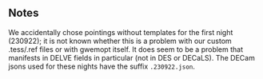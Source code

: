 ## Notes

We accidentally chose pointings without templates for the first night (230922); it is not known whether this is a problem with our custom .tess/.ref files or with gwemopt itself.
It does seem to be a problem that manifests in DELVE fields in particular (not in DES or DECaLS).
The DECam jsons used for these nights have the suffix `.230922.json`.
